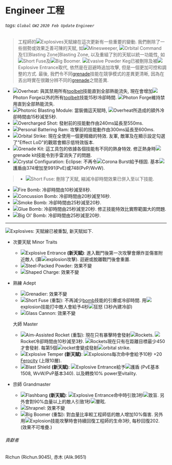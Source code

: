 # Engineer 工程

###### tags: `Global` `GW2` `2020 Feb Update` `Engineer`

> 工程師的![][Explosives 25]Explosives天賦線在這次更新有一些重要的變動. 我們刪除了一些弱勢或效果乏善可陳的天賦, 如![][Minesweeper]Minesweeper, ![][Orbital Command]Orbital Command及![][Blasting Zone]Blasting Zone, 以及重組了別的天賦以統一功能性, 如![][Short Fuse 20]Short Fuse及![][Big Boomer 20]Big Boomer. ![][Evasive Powder Keg]Evasive Powder Keg已被刪除及被![][Explosive Entrance]Explosive Entrance取代, 依然是在迴避時追加攻擊, 但是一個更加可控和調整的方式. 最後, 我們令不同[grenade](https://wiki.guildwars2.com/wiki/Grenade)技能在競爭模式的差異更清晰, 因為在丟出時實在很難分辨不同的[grenade](https://wiki.guildwars2.com/wiki/Grenade)之間差異.

* ![][Overheat]Overheat: 與其禁用所有[toolbelt](https://wiki.guildwars2.com/wiki/Tool_belt)技能直到全部熱能流失, 現在會增加![][Photon Forge 20]Photon Forge以外的所有[toolbelt](https://wiki.guildwars2.com/wiki/Tool_belt)技能15秒冷卻時間. ![][Photon Forge 20]Photon Forge維持禁用直到全部熱能流失.
* ![][Photonic Blasting Module]Photonic Blasting Module: 當裝備這天賦時, ![][Overheat 20]Overheat所造成的額外冷卻時間由15秒減至5秒.
* ![][Overcharged Shot]Overcharged Shot: 發射前的技能動作由240ms延長至550ms.
* ![][Personal Battering Ram]Personal Battering Ram: 攻擊前的技能動作由300ms延長至600ms.
* ![][Orbital Strike]Orbital Strike: 現在全使用一個更精緻的特效. 友軍, 敵軍及在顯示設定勾選了"Effect LoD"的觀眾會顯示低特效版本.
* ![][Grenade Kit]Grenade Kit: 這工具包的依據各個技能有不同的熱身特效. 修正熱身時![][Grenade Kit 20]grenade kit技能令到手雷消失了的問題.
* ![][Crystal Configuration: Eclipse]Crystal Configuration: Eclipse: 不再令![][Corona Burst 25]Corona Burst給予穩固. 基本![][barrier]護盾由374增加至991(PvE)或748(PvP/WvW).
> * ![][Short Fuse]Short Fuse: 刪除了天賦, 縮減冷卻時間效果已併入至以下技能.
* ![][Fire Bomb]Fire Bomb: 冷卻時間由10秒減至8秒.
* ![][Concussion Bomb]Concussion Bomb: 冷卻時間由20秒減至16秒.
* ![][Smoke Bomb]Smoke Bomb: 冷卻時間由25秒減至20秒.
* ![][Glue Bomb]Glue Bomb: 冷卻時間由25秒減至20秒. 修正技能特效比實際範圍大的問題.
* ![][Big Ol' Bomb]Big Ol' Bomb: 冷卻時間由25秒減至20秒.


---


![][Explosives]Explosives: 天賦線已被重製, 新天賦如下.

* 次要天賦 Minor Traits
    * ![][Explosive Entrance 32]Explosive Entrance **(新天賦)**: 進入戰鬥後第一次攻擊會爆炸並傷害附近敵人 (算![][Explosion]explosion攻擊). 迴避或脫離戰鬥後會重置.
    * ![][Steel-Packed Powder]Steel-Packed Powder: 效果不變
    * ![][Shaped Charge]Shaped Charge: 效果不變

* 熟練 Adept
    * ![][Grenadier]Grenadier: 效果不變
    * ![][Short Fuse]Short Fuse (重製): 不再減少[bomb](https://wiki.guildwars2.com/wiki/Bomb_Kit)技能的引爆或冷卻時間. 用![][Explosion]explosion技能打中敵人會給予4秒![][fury]狂怒 (3秒內建冷卻)
    * ![][Glass Cannon]Glass Cannon: 效果不變

    大師 Master
    * ![][Aim-Assisted Rocket]Aim-Assisted Rocket (重製): 現在只有暴擊時會發射![][Aim-Assisted Rocket trait skill]Rockets. ![][Aim-Assisted Rocket trait skill]Rocket冷卻時間由10秒減至3秒. ![][Aim-Assisted Rocket trait skill]Rockets現在只有在距離目標最少450才會發射. 每第5個![][Aim-Assisted Rocket trait skill]rocket會變成發射![][Orbital Strike 20]orbital strike.
    * ![][Explosive Temper]Explosive Temper **(新天賦)**: ![][Explosion]Explosions每次命中會給予10秒 +20 [Ferocity](https://wiki.guildwars2.com/wiki/Ferocity) (上限10層).
    * ![][Blast Shield]Blast Shield **(新天賦)**: ![][Explosive Entrance]Explosive Entrance給予![][barrier]護盾 (PvE基本1508, WvW/PvP基本340). 以及轉換10% power至vitality.

* 宗師 Grandmaster
    * ![][Flashbang]Flashbang **(新天賦)**: ![][Explosive Entrance]Explosive Entrance命中時引致3秒![][blinded]致盲. 另外會對90%血量以上的敵人引致1秒![][daze]暈眩.
    * ![][Shrapnel]Shrapnel: 效果不變
    * ![][Big Boomer]Big Boomer (重製): 對血量比率較工程師低的敵人增加10%傷害. 另外用![][Explosion]Explosion技能攻擊時會持續回復工程師的生命3秒, 每秒回復202. (效果不可堆疊.)



###### 貢獻者
Richun (Richun.9045), 赤木 (Alik.9651)

[底下這些別動，上面才是正文]: https://wiki.guildwars2.com

[aegis]: https://wiki.guildwars2.com/images/thumb/e/e5/Aegis.png/20px-Aegis.png
[alarcity]: https://wiki.guildwars2.com/images/thumb/4/4c/Alacrity.png/20px-Alacrity.png
[fury]: https://wiki.guildwars2.com/images/thumb/4/46/Fury.png/20px-Fury.png
[might]: https://wiki.guildwars2.com/images/thumb/7/7c/Might.png/20px-Might.png
[protection]: https://wiki.guildwars2.com/images/thumb/6/6c/Protection.png/20px-Protection.png
[quickness]: https://wiki.guildwars2.com/images/thumb/b/b4/Quickness.png/20px-Quickness.png
[regeneration]: https://wiki.guildwars2.com/images/thumb/5/53/Regeneration.png/20px-Regeneration.png
[resistance]: https://wiki.guildwars2.com/images/thumb/4/4b/Resistance.png/20px-Resistance.png
[retaliation]: https://wiki.guildwars2.com/images/thumb/5/53/Retaliation.png/20px-Retaliation.png
[stability]: https://wiki.guildwars2.com/images/thumb/a/ae/Stability.png/20px-Stability.png
[swiftness]: https://wiki.guildwars2.com/images/thumb/a/af/Swiftness.png/20px-Swiftness.png
[vigor]: https://wiki.guildwars2.com/images/thumb/f/f4/Vigor.png/20px-Vigor.png
[bleeding]: https://wiki.guildwars2.com/images/thumb/3/33/Bleeding.png/20px-Bleeding.png
[burning]: https://wiki.guildwars2.com/images/thumb/4/45/Burning.png/20px-Burning.png
[confusion]: https://wiki.guildwars2.com/images/thumb/e/e6/Confusion.png/20px-Confusion.png
[poisoned]: https://wiki.guildwars2.com/images/thumb/1/11/Poisoned.png/20px-Poisoned.png
[torment]: https://wiki.guildwars2.com/images/thumb/0/08/Torment.png/20px-Torment.png
[blinded]: https://wiki.guildwars2.com/images/thumb/3/33/Blinded.png/20px-Blinded.png
[chilled]: https://wiki.guildwars2.com/images/thumb/a/a6/Chilled.png/20px-Chilled.png
[crippled]: https://wiki.guildwars2.com/images/thumb/f/fb/Crippled.png/20px-Crippled.png
[fear]: https://wiki.guildwars2.com/images/thumb/e/e6/Fear.png/20px-Fear.png
[immobile]: https://wiki.guildwars2.com/images/thumb/3/32/Immobile.png/20px-Immobile.png
[slow]: https://wiki.guildwars2.com/images/thumb/f/f5/Slow.png/20px-Slow.png
[taunt]: https://wiki.guildwars2.com/images/thumb/c/cc/Taunt.png/20px-Taunt.png
[weakness]: https://wiki.guildwars2.com/images/thumb/f/f9/Weakness.png/20px-Weakness.png
[vulnerability]: https://wiki.guildwars2.com/images/thumb/a/af/Vulnerability.png/20px-Vulnerability.png
[stealth]: https://wiki.guildwars2.com/images/thumb/1/19/Stealth.png/20px-Stealth.png
[revealed]: https://wiki.guildwars2.com/images/thumb/d/db/Revealed.png/20px-Revealed.png
[daze]: https://wiki.guildwars2.com/images/thumb/7/79/Daze.png/20px-Daze.png
[stun]: https://wiki.guildwars2.com/images/thumb/9/97/Stun.png/20px-Stun.png
[knockdown]: https://wiki.guildwars2.com/images/thumb/3/36/Knockdown.png/20px-Knockdown.png
[pull]: https://wiki.guildwars2.com/images/thumb/a/a4/Radius.png/20px-Radius.png
[knockback]: https://wiki.guildwars2.com/images/thumb/c/ca/Knockback.png/20px-Knockback.png
[launch]: https://wiki.guildwars2.com/images/thumb/6/68/Launch.png/20px-Launch.png
[float]: https://wiki.guildwars2.com/images/thumb/c/c8/Float.png/20px-Float.png
[sink]: https://wiki.guildwars2.com/images/thumb/6/66/Sink.png/20px-Sink.png
[superspeed]: https://wiki.guildwars2.com/images/thumb/1/1a/Super_Speed.png/20px-Super_Speed.png
[breakstun]: https://wiki.guildwars2.com/images/thumb/7/7a/Breaks_stun.png/20px-Breaks_stun.png
[barrier]: https://wiki.guildwars2.com/images/thumb/c/cc/Barrier.png/20px-Barrier.png
[chaos aura]: https://wiki.guildwars2.com/images/thumb/1/1b/Chaos_Armor.png/20px-Chaos_Armor.png
[dark aura]: https://wiki.guildwars2.com/images/thumb/e/ef/Dark_Aura.png/20px-Dark_Aura.png
[fire aura]: https://wiki.guildwars2.com/images/thumb/1/18/Fire_Shield.png/20px-Fire_Shield.png
[frost aura]: https://wiki.guildwars2.com/images/thumb/6/68/Frost_Aura.png/20px-Frost_Aura.png
[light aura]: https://wiki.guildwars2.com/images/thumb/5/5a/Light_Aura.png/20px-Light_Aura.png
[magnetic aura]: https://wiki.guildwars2.com/images/thumb/5/5a/Magnetic_Aura.png/20px-Magnetic_Aura.png
[shocking aura]: https://wiki.guildwars2.com/images/thumb/3/31/Shocking_Aura.png/20px-Shocking_Aura.png

[Explosives]: https://wiki.guildwars2.com/images/thumb/1/10/Explosives.png/32px-Explosives.png
[Explosives 20]: https://wiki.guildwars2.com/images/thumb/1/10/Explosives.png/20px-Explosives.png
[Explosives 25]: https://wiki.guildwars2.com/images/thumb/1/10/Explosives.png/25px-Explosives.png
[Minesweeper]: https://wiki.guildwars2.com/images/thumb/4/41/Thermobaric_Detonation.png/20px-Thermobaric_Detonation.png
[Orbital Command]: https://wiki.guildwars2.com/images/thumb/6/62/Orbital_Command.png/20px-Orbital_Command.png
[Short Fuse]: https://wiki.guildwars2.com/images/thumb/2/22/Short_Fuse.png/32px-Short_Fuse.png
[Short Fuse 20]: https://wiki.guildwars2.com/images/thumb/2/22/Short_Fuse.png/20px-Short_Fuse.png
[Big Boomer]: https://wiki.guildwars2.com/images/thumb/8/83/Big_Boomer.png/32px-Big_Boomer.png
[Big Boomer 20]: https://wiki.guildwars2.com/images/thumb/8/83/Big_Boomer.png/20px-Big_Boomer.png
[Evasive Powder Keg]: https://wiki.guildwars2.com/images/thumb/a/a4/Evasive_Powder_Keg.png/20px-Evasive_Powder_Keg.png
[Explosive Entrance 32]: https://github.com/Typas/GW2-2020-Feb-Balance-TC
[Explosive Entrance]: https://github.com/Typas/GW2-2020-Feb-Balance-TC
[Overheat]: https://wiki.guildwars2.com/images/thumb/4/4b/Overheat.png/32px-Overheat.png
[Overheat 20]: https://wiki.guildwars2.com/images/thumb/4/4b/Overheat.png/20px-Overheat.png
[Photon Forge 20]: https://wiki.guildwars2.com/images/thumb/d/dd/Engage_Photon_Forge.png/20px-Engage_Photon_Forge.png
[Photonic Blasting Module]: https://wiki.guildwars2.com/images/thumb/e/e4/Photonic_Blasting_Module.png/32px-Photonic_Blasting_Module.png
[Overcharged Shot]: https://wiki.guildwars2.com/images/thumb/f/f4/Overcharged_Shot.png/32px-Overcharged_Shot.png
[Personal Battering Ram]: https://wiki.guildwars2.com/images/thumb/a/a0/Personal_Battering_Ram.png/32px-Personal_Battering_Ram.png
[Orbital Strike]: https://wiki.guildwars2.com/images/thumb/6/61/Orbital_Strike.png/32px-Orbital_Strike.png
[Orbital Strike 20]: https://wiki.guildwars2.com/images/thumb/6/61/Orbital_Strike.png/20px-Orbital_Strike.png
[Grenade Kit]: https://wiki.guildwars2.com/images/thumb/d/dd/Grenade_Kit.png/32px-Grenade_Kit.png
[Grenade Kit 20]: https://wiki.guildwars2.com/images/thumb/d/dd/Grenade_Kit.png/20px-Grenade_Kit.png
[Crystal Configuration: Eclipse]: https://wiki.guildwars2.com/images/thumb/0/0a/Crystal_Configuration-_Eclipse.png/32px-Crystal_Configuration-_Eclipse.png
[Corona Burst]: https://wiki.guildwars2.com/images/thumb/b/b3/Corona_Burst.png/20px-Corona_Burst.png
[Corona Burst 25]: https://wiki.guildwars2.com/images/thumb/b/b3/Corona_Burst.png/25px-Corona_Burst.png
[Fire Bomb]: https://wiki.guildwars2.com/images/thumb/f/f8/Fire_Bomb.png/32px-Fire_Bomb.png
[Concussion Bomb]: https://wiki.guildwars2.com/images/thumb/8/8d/Concussion_Bomb.png/32px-Concussion_Bomb.png
[Smoke Bomb]: https://wiki.guildwars2.com/images/thumb/0/02/Smoke_Bomb_%28engineer_skill%29.png/32px-Smoke_Bomb_%28engineer_skill%29.png
[Glue Bomb]: https://wiki.guildwars2.com/images/thumb/4/42/Glue_Bomb.png/32px-Glue_Bomb.png
[Big Ol' Bomb]: https://wiki.guildwars2.com/images/thumb/7/7f/Big_Ol%27_Bomb.png/32px-Big_Ol%27_Bomb.png

[Explosion]: https://wiki.guildwars2.com/images/thumb/0/09/Explosion.png/20px-Explosion.png
[Steel-Packed Powder]: https://wiki.guildwars2.com/images/thumb/f/f4/Steel-Packed_Powder.png/32px-Steel-Packed_Powder.png
[Shaped Charge]: https://wiki.guildwars2.com/images/thumb/f/f3/Explosive_Powder.png/32px-Explosive_Powder.png
[Grenadier]: https://wiki.guildwars2.com/images/thumb/6/69/Grenadier.png/32px-Grenadier.png
[Glass Cannon]: https://wiki.guildwars2.com/images/thumb/6/6e/Glass_Cannon.png/32px-Glass_Cannon.png
[Aim-Assisted Rocket]: https://wiki.guildwars2.com/images/thumb/e/e3/Aim-Assisted_Rocket.png/32px-Aim-Assisted_Rocket.png
[Aim-Assisted Rocket trait skill]: https://wiki.guildwars2.com/images/thumb/9/9e/Fire_Rocket_Barrage.png/20px-Fire_Rocket_Barrage.png
[Explosive Temper]: https://github.com/Typas/GW2-2020-Feb-Balance-TC
[Blast Shield]: https://github.com/Typas/GW2-2020-Feb-Balance-TC
[Flashbang]: https://github.com/Typas/GW2-2020-Feb-Balance-TC
[Shrapnel]: https://wiki.guildwars2.com/images/thumb/c/ce/Shrapnel.png/32px-Shrapnel.png